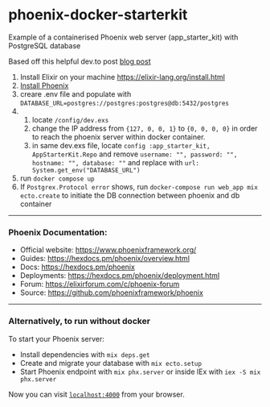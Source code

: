 # phoenix-docker-starterkit

Example of a containerised Phoenix web server (app_starter_kit) with PostgreSQL database

Based off this helpful dev.to post [blog post](https://dev.to/hlappa/development-environment-for-elixir-phoenix-with-docker-and-docker-compose-2g17)

1. Install Elixir on your machine https://elixir-lang.org/install.html
2. [Install Phoenix](https://hexdocs.pm/phoenix/installation.html)
3. creare .env file and populate with `DATABASE_URL=postgres://postgres:postgres@db:5432/postgres`
4. 1. locate `/config/dev.exs`
   2. change the IP address from `{127, 0, 0, 1}` to `{0, 0, 0, 0}` in order to reach the phoenix server within docker container.
   3. in same dev.exs file, locate `config :app_starter_kit, AppStarterKit.Repo` and remove `username: "", password: "", hostname: "", database: ""` and replace with `url: System.get_env("DATABASE_URL")`
5. run `docker compose up`
6. If `Postgrex.Protocol error` shows, run `docker-compose run web_app mix ecto.create` to initiate the DB connection between phoenix and db container

***

### Phoenix Documentation:
  * Official website: https://www.phoenixframework.org/
  * Guides: https://hexdocs.pm/phoenix/overview.html
  * Docs: https://hexdocs.pm/phoenix
  * Deployments: https://hexdocs.pm/phoenix/deployment.html
  * Forum: https://elixirforum.com/c/phoenix-forum
  * Source: https://github.com/phoenixframework/phoenix

*** 
### Alternatively, to run without docker

To start your Phoenix server:

  * Install dependencies with `mix deps.get`
  * Create and migrate your database with `mix ecto.setup`
  * Start Phoenix endpoint with `mix phx.server` or inside IEx with `iex -S mix phx.server`

Now you can visit [`localhost:4000`](http://localhost:4000) from your browser.
